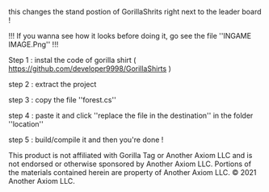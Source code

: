 this changes the stand postion of GorillaShrits right next to the leader board !

!!! If you wanna see how it looks before doing it, go see the file ''INGAME IMAGE.Png'' !!!

Step 1 : instal the code of gorilla shirt ( https://github.com/developer9998/GorillaShirts )

step 2 : extract the project

step 3 : copy the file ''forest.cs''

step 4 : paste it and click ''replace the file in the destination'' in the folder ''location''

step 5 : build/compile it and then you're done !









This product is not affiliated with Gorilla Tag or Another Axiom LLC and is not endorsed or otherwise sponsored by Another Axiom LLC. Portions of the materials contained herein are property of Another Axiom LLC. © 2021 Another Axiom LLC.
